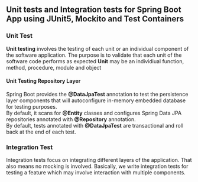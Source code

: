 ## Unit tests and Integration tests for Spring Boot App using JUnit5, Mockito and Test Containers

### Unit Test
**Unit testing** involves the testing of each unit or an individual component of the software application.
The purpose is to validate that each unit of the software code performs as expected
**Unit** may be an individiual function, method, procedure, module and object

#### Unit Testing Repository Layer
Spring Boot provides the **@DataJpaTest** annotation to test the persistence layer components that will autoconfigure in-memory embedded database for testing purposes. <br/>
By default, it scans for **@Entity** classes and configures Spring Data JPA repositories annotated with **@Repository** annotation. <br/>
By default, tests annotated with **@DataJpaTest** are transactional and roll back at the end of each test. <br/>

### Integration Test
Integration tests focus on integrating different layers of the application. That also means no mocking is involved.
Basically, we write integration tests for testing a feature which may involve interaction with multiple components. 
